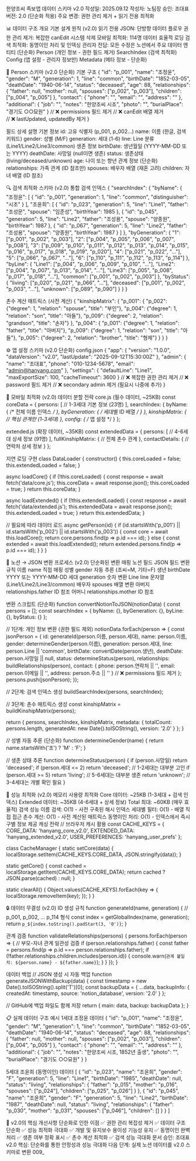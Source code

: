 한양조씨 족보앱 데이터 스키마 v2.0
작성일: 2025.09.12
 작성자: 노팀장
 승인: 조대표
 버전: 2.0 (단순화 적용)
 주요 변경: 권한 관리 제거 + 읽기 전용 최적화

📊 데이터 구조 개요
기본 설계 원칙 (v2.0)
읽기 전용 JSON: 단방향 데이터 플로우
권한 관리 제거: 복잡한 canEdit 시스템 삭제
모바일 최적화: 114명 데이터 효율적 로딩
검색 최적화: 동명이인 처리 및 인덱싱
관리자 전담: 모든 수정은 노션에서
주요 데이터 엔티티 (단순화)
Person (개인 정보 - 권한 필드 제거)
SearchIndex (검색 최적화)
Config (앱 설정 - 관리자 정보만)
Metadata (메타 정보 - 단순화)

👤 Person 스키마 (v2.0 단순화)
기본 구조
{
  "id": "p_001",
  "name": "조정윤",
  "gender": "M",
  "generation": 1,
  "line": "common",
  "birthDate": "1852-03-05",
  "deathDate": "1940-06-14",
  "status": "deceased",
  "age": 88,
  "relationships": {
    "father": null,
    "mother": null,
    "spouses": ["p_002", "p_003"],
    "children": ["p_004", "p_005"]
  },
  "contact": {
    "phone": "",
    "email": "", 
    "address": ""
  },
  "additional": {
    "job": "",
    "notes": "한양조씨 시조",
    "photo": "",
    "burialPlace": "경기도 ○○묘원"
  }
  // ❌ permissions 필드 제거
  // ❌ canEdit 배열 제거  
  // ❌ lastUpdated, updatedBy 제거
}

필드 상세 설명
기본 정보
id: 고유 식별자 (p_001, p_002...)
name: 이름 (한글, 검색 키워드)
gender: 성별 (M/F)
generation: 세대 (1-6)
line: Line 분류 (Line1/Line2/Line3/common)
생존 정보
birthDate: 생년월일 (YYYY-MM-DD 또는 YYYY)
deathDate: 사망일 (null이면 생존)
status: 생존상태 (living/deceased/unknown)
age: 나이 또는 향년
관계 정보 (단순화)
relationships: 가족 관계 (ID 참조만)
spouses: 배우자 배열 (재혼 고려)
children: 자녀 배열 (ID 참조)

🔍 검색 최적화 스키마 (v2.0)
통합 검색 인덱스
{
  "searchIndex": {
    "byName": {
      "조정윤": [
        {
          "id": "p_001",
          "generation": 1,
          "line": "common", 
          "distinguisher": "시조"
        }
      ],
      "조윤희": [
        {
          "id": "p_023",
          "generation": 5,
          "line": "Line1",
          "father": "조성문",
          "spouse": "임준성",
          "birthYear": 1985
        },
        {
          "id": "p_045", 
          "generation": 5,
          "line": "Line2",
          "father": "조성용",
          "spouse": "양종원", 
          "birthYear": 1987
        },
        {
          "id": "p_067",
          "generation": 5,
          "line": "Line2",
          "father": "조성용", 
          "spouse": "양종원",
          "birthYear": 1987
        }
      ]
    },
    "byGeneration": {
      "1": ["p_001", "p_002", "p_003"],
      "2": ["p_004", "p_005", "p_006", "p_007", "p_008"],
      "3": ["p_009", "p_010", "p_011", "p_012", "p_013", "p_014", "p_015", "p_016", "p_017", "p_018", "p_019", "p_020"],
      "4": ["p_021", "p_022", "..."],
      "5": ["p_066", "p_067", "..."],
      "6": ["p_110", "p_111", "p_112", "p_113", "p_114"]
    },
    "byLine": {
      "Line1": ["p_004", "p_006", "p_009", "p_010", "..."],
      "Line2": ["p_004", "p_007", "p_013", "p_014", "..."],
      "Line3": ["p_005", "p_008", "p_017", "p_018", "..."],
      "common": ["p_001", "p_002", "p_003"]
    },
    "byStatus": {
      "living": ["p_020", "p_021", "p_066", "..."],
      "deceased": ["p_001", "p_002", "p_003", "..."],
      "unknown": ["p_089", "p_090"]
    }
  }
}

촌수 계산 매트릭스 (사전 계산)
{
  "kinshipMatrix": {
    "p_001": {
      "p_002": {"degree": 1, "relation": "spouse", "title": "부인"},
      "p_004": {"degree": 1, "relation": "son", "title": "아들"},
      "p_009": {"degree": 2, "relation": "grandson", "title": "손자"}
    },
    "p_004": {
      "p_001": {"degree": 1, "relation": "father", "title": "아버지"},
      "p_009": {"degree": 1, "relation": "son", "title": "아들"},
      "p_005": {"degree": 2, "relation": "brother", "title": "형제"}
    }
  }
}


⚙️ 앱 설정 스키마 (v2.0 단순화)
config.json
{
  "app": {
    "version": "1.0.0",
    "dataVersion": "v2.0",
    "lastUpdate": "2025-09-12T15:30:00Z"
  },
  "admin": {
    "name": "조대표",
    "phone": "010-1234-5678",
    "email": "admin@hanyang.com"
  },
  "settings": {
    "defaultLine": "Line1",
    "maxExportSize": 100,
    "cacheTimeout": 3600
  }
  // ❌ 복잡한 권한 관리 제거
  // ❌ password 필드 제거
  // ❌ secondary admin 제거 (필요시 나중에 추가)
}


📱 모바일 최적화 (v2.0)
데이터 분할 전략
core.js (필수 데이터, ~25KB)
const coreData = {
  persons: [
    // 1-3세대 기본 정보 (23명)
  ],
  searchIndex: {
    byName: { /* 전체 이름 인덱스 */ },
    byGeneration: { /* 세대별 ID 배열 */ }
  },
  kinshipMatrix: {
    // 핵심 관계만 (1-3세대)
  },
  config: { /* 앱 설정 */ }
};

extended.js (확장 데이터, ~35KB)
const extendedData = {
  persons: [
    // 4-6세대 상세 정보 (91명)
  ],
  fullKinshipMatrix: {
    // 전체 촌수 관계
  },
  contactDetails: {
    // 연락처 상세 정보
  }
};

지연 로딩 구현
class DataLoader {
  constructor() {
    this.coreLoaded = false;
    this.extendedLoaded = false;
  }
  
  async loadCore() {
    if (!this.coreLoaded) {
      const response = await fetch('data/core.js');
      this.coreData = await response.json();
      this.coreLoaded = true;
    }
    return this.coreData;
  }
  
  async loadExtended() {
    if (!this.extendedLoaded) {
      const response = await fetch('data/extended.js');
      this.extendedData = await response.json(); 
      this.extendedLoaded = true;
    }
    return this.extendedData;
  }
  
  // 필요에 따라 데이터 로드
  async getPerson(id) {
    if (id.startsWith('p_001') || id.startsWith('p_002') || id.startsWith('p_003')) {
      const core = await this.loadCore();
      return core.persons.find(p => p.id === id);
    } else {
      const extended = await this.loadExtended();
      return extended.persons.find(p => p.id === id);
    }
  }
}


🔄 노션 → JSON 변환 프로세스 (v2.0)
단순화된 변환 매핑
노션 필드
JSON 필드
변환 규칙
이름
name
직접 매핑
성별
gender
자동 추론 (조씨=M, 기타=F)
생년
birthDate
YYYY 또는 YYYY-MM-DD
세대
generation
숫자 변환
Line
line
문자열 (Line1/Line2/Line3/common)
배우자
spouses
배열 변환
아버지
relationships.father
ID 참조
어머니
relationships.mother
ID 참조

변환 스크립트 (단순화)
function convertNotionToJSON(notionData) {
  const persons = [];
  const searchIndex = {
    byName: {},
    byGeneration: {},
    byLine: {},
    byStatus: {}
  };
  
  // 1단계: 개인 정보 변환 (권한 필드 제외)
  notionData.forEach(person => {
    const jsonPerson = {
      id: generateId(person.이름, person.세대),
      name: person.이름,
      gender: determineGender(person.이름),
      generation: person.세대,
      line: person.Line || 'common',
      birthDate: convertDate(person.생년),
      deathDate: person.사망일 || null,
      status: determineStatus(person),
      relationships: buildRelationships(person),
      contact: {
        phone: person.연락처 || '',
        email: person.이메일 || '',
        address: person.주소 || ''
      }
      // ❌ permissions 필드 제거
    };
    persons.push(jsonPerson);
  });
  
  // 2단계: 검색 인덱스 생성
  buildSearchIndex(persons, searchIndex);
  
  // 3단계: 촌수 매트릭스 생성
  const kinshipMatrix = buildKinshipMatrix(persons);
  
  return {
    persons,
    searchIndex,
    kinshipMatrix,
    metadata: {
      totalCount: persons.length,
      generatedAt: new Date().toISOString(),
      version: '2.0'
    }
  };
}

// 성별 자동 추론 (단순화)
function determineGender(name) {
  return name.startsWith('조') ? 'M' : 'F';
}

// 생존 상태 추론
function determineStatus(person) {
  if (person.사망일) return 'deceased';
  if (person.세대 <= 2) return 'deceased'; // 1-2세대는 대부분 고인
  if (person.세대 >= 5) return 'living';   // 5-6세대는 대부분 생존
  return 'unknown'; // 3-4세대는 개별 확인 필요
}


🚀 성능 최적화 (v2.0)
메모리 사용량 최적화
Core 데이터: ~25KB (1-3세대 + 검색 인덱스)
Extended 데이터: ~35KB (4-6세대 + 상세 정보)
Total 최대: ~60KB (매우 효율적)
검색 성능
이름 검색: O(1) - 사전 구축된 해시 인덱스
세대별 필터: O(1) - 배열 직접 접근
촌수 계산: O(1) - 사전 계산된 매트릭스
동명이인 처리: O(1) - 인덱스에서 즉시 구별 정보 제공
캐싱 전략
// 브라우저 캐시 활용
const CACHE_KEYS = {
  CORE_DATA: 'hanyang_core_v2.0',
  EXTENDED_DATA: 'hanyang_extended_v2.0',
  USER_PREFERENCES: 'hanyang_user_prefs'
};

class CacheManager {
  static setCore(data) {
    localStorage.setItem(CACHE_KEYS.CORE_DATA, JSON.stringify(data));
  }
  
  static getCore() {
    const cached = localStorage.getItem(CACHE_KEYS.CORE_DATA);
    return cached ? JSON.parse(cached) : null;
  }
  
  static clearAll() {
    Object.values(CACHE_KEYS).forEach(key => {
      localStorage.removeItem(key);
    });
  }
}


🔒 데이터 무결성 (v2.0)
ID 생성 규칙
function generateId(name, generation) {
  // p_001, p_002, ... p_114 형식
  const index = getGlobalIndex(name, generation);
  return `p_${index.toString().padStart(3, '0')}`;
}

관계 검증
function validateRelationships(persons) {
  persons.forEach(person => {
    // 부모-자녀 관계 일관성 검증
    if (person.relationships.father) {
      const father = persons.find(p => p.id === person.relationships.father);
      if (!father.relationships.children.includes(person.id)) {
        console.warn(`관계 불일치: ${person.name} - ${father.name}`);
      }
    }
  });
}

데이터 백업
// JSON 생성 시 자동 백업
function generateJSONWithBackup(data) {
  const timestamp = new Date().toISOString().split('T')[0];
  const backupData = {
    ...data,
    backupInfo: {
      createdAt: timestamp,
      source: 'notion_database',
      version: '2.0'
    }
  };
  
  // GitHub에 백업 파일도 함께 저장
  return {
    main: data,
    backup: backupData
  };
}


📋 실제 데이터 구조 예시
1세대 조정윤 데이터
{
  "id": "p_001",
  "name": "조정윤", 
  "gender": "M",
  "generation": 1,
  "line": "common",
  "birthDate": "1852-03-05",
  "deathDate": "1940-06-14",
  "status": "deceased",
  "age": 88,
  "relationships": {
    "father": null,
    "mother": null, 
    "spouses": ["p_002", "p_003"],
    "children": ["p_004", "p_005"]
  },
  "contact": {
    "phone": "",
    "email": "",
    "address": ""
  },
  "additional": {
    "job": "",
    "notes": "한양조씨 시조, 1852년 출생",
    "photo": "",
    "burialPlace": "경기도 ○○묘원"
  }
}

5세대 조윤희 (동명이인) 데이터
[
  {
    "id": "p_023",
    "name": "조윤희",
    "gender": "F", 
    "generation": 5,
    "line": "Line1",
    "birthDate": "1985",
    "deathDate": null,
    "status": "living",
    "relationships": {
      "father": "p_015",
      "mother": "p_016",
      "spouses": ["p_024"],
      "children": ["p_025", "p_026"]
    }
  },
  {
    "id": "p_045",
    "name": "조윤희", 
    "gender": "F",
    "generation": 5,
    "line": "Line2",
    "birthDate": "1987",
    "deathDate": null, 
    "status": "living",
    "relationships": {
      "father": "p_030",
      "mother": "p_031",
      "spouses": ["p_046"],
      "children": []
    }
  }
]


🎯 v2.0의 핵심 개선사항
단순화로 인한 이점
✅ 권한 관리 복잡성 제거
✅ 데이터 구조 단순화
✅ 성능 최적화 극대화
✅ 개발 및 유지보수 용이성
기능성 유지
✅ 동명이인 완벽 처리
✅ 생존 여부 정확 표시
✅ 촌수 계산 최적화
✅ 검색 성능 극대화
문서 승인: 조대표
 v2.0 핵심: 단순화를 통한 안정성과 성능 극대화
 다음 단계: 실제 노션 데이터를 v2.0 스키마로 변환
009_
